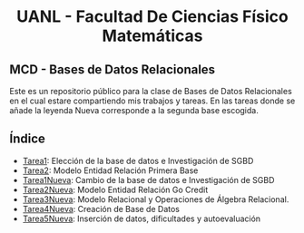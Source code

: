 # <p align="center">UANL  - Facultad De Ciencias Físico Matemáticas

## MCD - Bases de Datos Relacionales

Este es un repositorio público para la clase de Bases de Datos Relacionales en el cual estare compartiendo mis trabajos y tareas. En las tareas donde se añade la leyenda Nueva corresponde a la segunda base escogida. 

## Índice 
- [Tarea1](Primera_Base/Tarea1/Tarea1.md): Elección de la base de datos e Investigación de SGBD 
- [Tarea2](Primera_Base/Tarea2/Tarea2.md): Modelo Entidad Relación Primera Base
- [Tarea1Nueva](Segunda_Base/Tarea1SegundaBase/:Tarea1.md): Cambio de la base de datos e Investigación de SGBD 
- [Tarea2Nueva](Segunda_Base/Tarea2SegundaBase/Tarea2.md): Modelo Entidad Relación Go Credit
- [Tarea3Nueva](Segunda_Base/Tarea3SegundaBase/Tarea3.md): Modelo Relacional y Operaciones de Álgebra Relacional.
- [Tarea4Nueva](Segunda_Base/Tarea4SegundaBase/Tarea4.sql): Creación de Base de Datos
- [Tarea5Nueva](Segunda_Base/Tarea5SegundaBase/Tarea5.md): Inserción de datos, dificultades y autoevaluación 